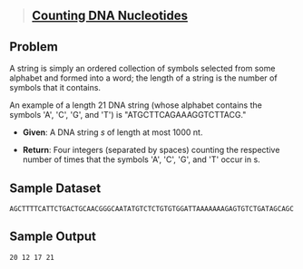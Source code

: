 
> [Counting DNA Nucleotides](http://rosalind.info/problems/dna/)
> ------------------------------------------


Problem
-------

A string is simply an ordered collection of symbols selected from some alphabet and formed into a word; the length of a string is the number of symbols that it contains.

An example of a length 21 DNA string (whose alphabet contains the symbols 'A', 'C', 'G', and 'T') is "ATGCTTCAGAAAGGTCTTACG."

 - **Given**: A DNA string *s* of length at most 1000 nt.

 - **Return**: Four integers (separated by spaces) counting the respective number of times that the symbols 'A', 'C', 'G', and 'T' occur in s.

Sample Dataset
--------------

    AGCTTTTCATTCTGACTGCAACGGGCAATATGTCTCTGTGTGGATTAAAAAAAGAGTGTCTGATAGCAGC

Sample Output
-------------

    20 12 17 21